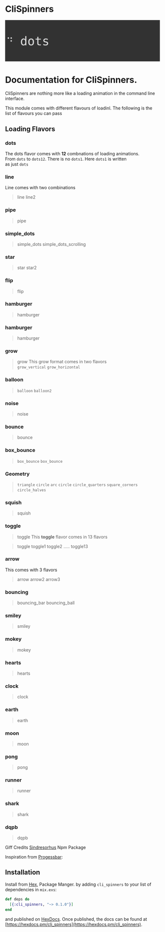 # CliSpinners

![Spinners Gif](assets/images/spinners.gif)

  # Documentation for CliSpinners.
  CliSpinners are nothing more like a loading animation in the command line     
  interface.                

  This module comes with different flavours of loadinl. The following is the        
  list of flavours you can pass
  
  ## Loading Flavors        

  ### dots
  The dots  flavor comes with **12** combnations of loading animations.      
  From `dots` to `dots12`. There is no `dots1`. Here `dots1` is written      
  as just `dots`

  ### line
  Line comes with two combinations          
  > line line2

  ### pipe
  > pipe

  ### simple_dots
  > simple_dots  simple_dots_scrolling

  ### star
  > star  star2

  ### flip
  > flip
  ### hamburger
  > hamburger
  ### hamburger
  > hamburger
  ### grow
  > grow
  This grow format comes in two flavors           
  > `grow_vertical` `grow_horizontal`

  ### balloon
  > `balloon` `balloon2`
  ### noise
  > noise
  ### bounce
  > bounce
  ### box_bounce
  > `box_bounce` `box_bounce`
  ### Geometry
  > `triangle` `circle` `arc` `circle` `circle_quarters` `square_corners` `circle_halves`
  ### squish
  > squish
  ### toggle
  > toggle
  This **toggle** flavor comes in 13 flavors          

  > toggle toggle1 toggle2 ..... toggle13
  ### arrow
  This comes with 3 flavors
  > arrow arrow2 arrow3
  
  ### bouncing
  > bouncing_bar bouncing_ball

  ### smiley
  > smiley
  ### mokey
  > mokey
  ### hearts
  > hearts
  ### clock
  > clock
  ### earth
  > earth
  ### moon
  > moon
  ### pong
  > pong
  ### runner
  > runner
  ### shark
  > shark
  ### dqpb
  > dqpb


Giff Credits [Sindresorhus](https://raw.githubusercontent.com/sindresorhus/cli-spinners/master/screenshot.gif) Npm Package 

Inspiration from [Progessbar](https://github.com/henrik/progress_bar):

## Installation

Install from [Hex](https://hex.pm/docs/publish), Package Manger.
by adding `cli_spinners` to your list of dependencies in `mix.exs`:

```elixir
def deps do
  [{:cli_spinners, "~> 0.1.0"}]
end
```

and published on [HexDocs](https://hexdocs.pm). Once published, the docs can
be found at [https://hexdocs.pm/cli_spinners](https://hexdocs.pm/cli_spinners).

